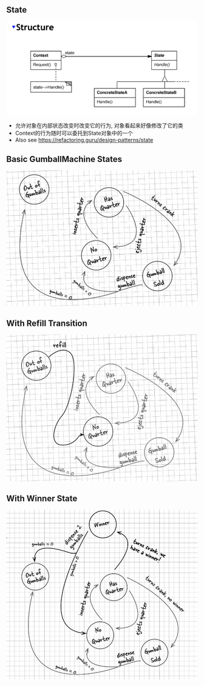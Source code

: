 
## State
![](StateDiagram.png)
* 允许对象在内部状态改变时改变它的行为, 对象看起来好像修改了它的类
* Context的行为随时可以委托到State对象中的一个
* Also see https://refactoring.guru/design-patterns/state

## Basic GumballMachine States
![](GumballMachineStates.png)

## With Refill Transition
![](GumballMachineStatesWithRefill.png)

## With Winner State
![](GumballMachineStatesWithWinner.png)

